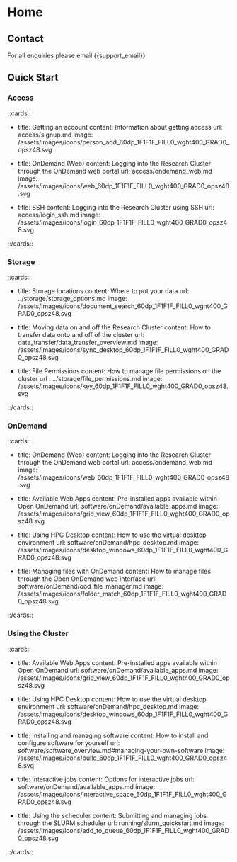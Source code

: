 # Home

## Contact

For all enquiries please email {{support_email}}


## Quick Start


### Access


::cards::

- title: Getting an account
  content: Information about getting access
  url: access/signup.md
  image: /assets/images/icons/person_add_60dp_1F1F1F_FILL0_wght400_GRAD0_opsz48.svg

- title: OnDemand (Web)
  content: Logging into the Research Cluster through the OnDemand web portal
  url: access/ondemand_web.md
  image: /assets/images/icons/web_60dp_1F1F1F_FILL0_wght400_GRAD0_opsz48.svg

- title: SSH
  content: Logging into the Research Cluster using SSH
  url: access/login_ssh.md
  image: /assets/images/icons/login_60dp_1F1F1F_FILL0_wght400_GRAD0_opsz48.svg

::/cards::


### Storage


::cards::


- title: Storage locations
  content: Where to put your data
  url: ../storage/storage_options.md
  image: /assets/images/icons/document_search_60dp_1F1F1F_FILL0_wght400_GRAD0_opsz48.svg

- title: Moving data on and off the Research Cluster
  content: How to transfer data onto and off of the cluster
  url: data_transfer/data_transfer_overview.md
  image: /assets/images/icons/sync_desktop_60dp_1F1F1F_FILL0_wght400_GRAD0_opsz48.svg

- title: File Permissions
  content: How to manage file permissions on the cluster
  url : ../storage/file_permissions.md
  image: /assets/images/icons/key_60dp_1F1F1F_FILL0_wght400_GRAD0_opsz48.svg

::/cards::

### OnDemand


::cards::

- title: OnDemand (Web)
  content: Logging into the Research Cluster through the OnDemand web portal
  url: access/ondemand_web.md
  image: /assets/images/icons/web_60dp_1F1F1F_FILL0_wght400_GRAD0_opsz48.svg

- title: Available Web Apps
  content: Pre-installed apps available within Open OnDemand
  url: software/onDemand/available_apps.md
  image: /assets/images/icons/grid_view_60dp_1F1F1F_FILL0_wght400_GRAD0_opsz48.svg

- title: Using HPC Desktop
  content: How to use the virtual desktop environment
  url: software/onDemand/hpc_desktop.md
  image: /assets/images/icons/desktop_windows_60dp_1F1F1F_FILL0_wght400_GRAD0_opsz48.svg

- title: Managing files with OnDemand
  content: How to manage files through the Open OnDemand web interface
  url: software/onDemand/ood_file_manager.md
  image: /assets/images/icons/folder_match_60dp_1F1F1F_FILL0_wght400_GRAD0_opsz48.svg

::/cards::


### Using the Cluster

::cards::


- title: Available Web Apps
  content: Pre-installed apps available within Open OnDemand
  url: software/onDemand/available_apps.md
  image: /assets/images/icons/grid_view_60dp_1F1F1F_FILL0_wght400_GRAD0_opsz48.svg

- title: Using HPC Desktop
  content: How to use the virtual desktop environment
  url: software/onDemand/hpc_desktop.md
  image: /assets/images/icons/desktop_windows_60dp_1F1F1F_FILL0_wght400_GRAD0_opsz48.svg

- title: Installing and managing software
  content: How to install and configure software for yourself
  url: software/software_overview.md#managing-your-own-software
  image: /assets/images/icons/build_60dp_1F1F1F_FILL0_wght400_GRAD0_opsz48.svg

- title: Interactive jobs
  content: Options for interactive jobs
  url: software/onDemand/available_apps.md
  image: /assets/images/icons/interactive_space_60dp_1F1F1F_FILL0_wght400_GRAD0_opsz48.svg

- title: Using the scheduler
  content: Submitting and managing jobs through the SLURM scheduler
  url: running/slurm_quickstart.md
  image: /assets/images/icons/add_to_queue_60dp_1F1F1F_FILL0_wght400_GRAD0_opsz48.svg

::/cards::



